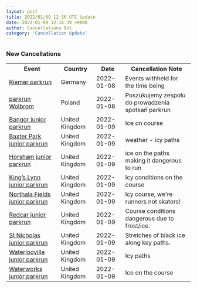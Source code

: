 ```yaml
---
layout: post
title: 2022/01/09 12:16 UTC Update
date: 2022-01-09 12:16:39 +0000
author: Cancellations Bot
category: 'Cancellation Update'
---
```


<h3>New Cancellations</h3>
<div class='hscrollable'>
<table style='width: 100%'>
    <tr>
        <th>Event</th>
        <th>Country</th>
        <th>Date</th>
        <th>Cancellation Note</th>
    </tr>
    <tr>
        <td><a href="https://www.parkrun.com.de/riemer">Riemer parkrun</a></td>
        <td>Germany</td>
        <td>2022-01-08</td>
        <td>Events withheld for the time being</td>
    </tr>
    <tr>
        <td><a href="https://www.parkrun.pl/wolbrom">parkrun Wolbrom</a></td>
        <td>Poland</td>
        <td>2022-01-08</td>
        <td>Poszukujemy zespołu do prowadzenia spotkań parkrun</td>
    </tr>
    <tr>
        <td><a href="https://www.parkrun.org.uk/bangor-juniors">Bangor junior parkrun</a></td>
        <td>United Kingdom</td>
        <td>2022-01-09</td>
        <td>Ice on course</td>
    </tr>
    <tr>
        <td><a href="https://www.parkrun.org.uk/baxterpark-juniors">Baxter Park junior parkrun</a></td>
        <td>United Kingdom</td>
        <td>2022-01-09</td>
        <td>weather - icy paths</td>
    </tr>
    <tr>
        <td><a href="https://www.parkrun.org.uk/horsham-juniors">Horsham junior parkrun</a></td>
        <td>United Kingdom</td>
        <td>2022-01-09</td>
        <td>ice on the paths making it dangerous to run</td>
    </tr>
    <tr>
        <td><a href="https://www.parkrun.org.uk/kingslynn-juniors">King’s Lynn junior parkrun</a></td>
        <td>United Kingdom</td>
        <td>2022-01-09</td>
        <td>Icy conditions on the course</td>
    </tr>
    <tr>
        <td><a href="https://www.parkrun.org.uk/northalafields-juniors">Northala Fields junior parkrun</a></td>
        <td>United Kingdom</td>
        <td>2022-01-09</td>
        <td>Icy course, we're runners not skaters!</td>
    </tr>
    <tr>
        <td><a href="https://www.parkrun.org.uk/redcar-juniors">Redcar junior parkrun</a></td>
        <td>United Kingdom</td>
        <td>2022-01-09</td>
        <td>Course conditions dangerous due to frost/ice.</td>
    </tr>
    <tr>
        <td><a href="https://www.parkrun.org.uk/stnicholas-juniors">St Nicholas junior parkrun</a></td>
        <td>United Kingdom</td>
        <td>2022-01-09</td>
        <td>Stretches of black ice along key paths.</td>
    </tr>
    <tr>
        <td><a href="https://www.parkrun.org.uk/waterlooville-juniors">Waterlooville junior parkrun</a></td>
        <td>United Kingdom</td>
        <td>2022-01-09</td>
        <td>Icy paths</td>
    </tr>
    <tr>
        <td><a href="https://www.parkrun.org.uk/waterworks-juniors">Waterworks junior parkrun</a></td>
        <td>United Kingdom</td>
        <td>2022-01-09</td>
        <td>Ice on the course</td>
    </tr>
</table>
</div>
